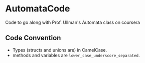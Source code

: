 AutomataCode
============

Code to go along with Prof. Ullman's Automata class on coursera

Code Convention
---------------
* Types (structs and unions are) in CamelCase.
* methods and variables are `lower_case_underscore_separated`.
